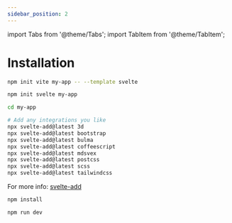 ```yaml
---
sidebar_position: 2
---
```


import Tabs from '@theme/Tabs';
import TabItem from '@theme/TabItem';

# Installation

<Tabs>
<TabItem value="svelte" label="Svelte" default>

```sh
npm init vite my-app -- --template svelte
```

</TabItem>
<TabItem value="sveltekit" label="Sveltekit">

```sh
npm init svelte my-app
```

</TabItem>
</Tabs>


```sh
cd my-app
```

```sh
# Add any integrations you like
npx svelte-add@latest 3d
npx svelte-add@latest bootstrap
npx svelte-add@latest bulma
npx svelte-add@latest coffeescript
npx svelte-add@latest mdsvex
npx svelte-add@latest postcss
npx svelte-add@latest scss
npx svelte-add@latest tailwindcss
```
For more info: [svelte-add](https://github.com/svelte-add/svelte-add)

```sh
npm install
```

```sh
npm run dev
```